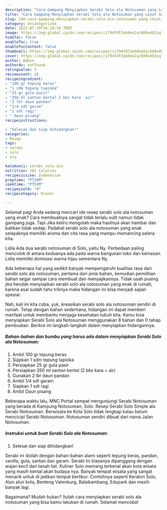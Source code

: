 ```yaml
---
description: "Cara Gampang Menyiapkan Serabi Solo ala Notosuman yang Lezat Sekali}"
title: "Cara Gampang Menyiapkan Serabi Solo ala Notosuman yang Lezat Sekali}"
slug: 246-cara-gampang-menyiapkan-serabi-solo-ala-notosuman-yang-lezat-sekali
category: Uncategorized
date: 2022-07-29T16:18:10.700Z
image: https://img-global.cpcdn.com/recipes/c1794fdf2eb0e42a/680x482cq70/serabi-solo-ala-notosuman-foto-resep-utama.jpg
hideToc: false
enableToc: true
enableTocContent: false
thumbnail: https://img-global.cpcdn.com/recipes/c1794fdf2eb0e42a/680x482cq70/serabi-solo-ala-notosuman-foto-resep-utama.jpg
cover: https://img-global.cpcdn.com/recipes/c1794fdf2eb0e42a/680x482cq70/serabi-solo-ala-notosuman-foto-resep-utama.jpg
author: Admin
authorAv: notfound
ratingvalue: 3
reviewcount: 18
recipeingredient:
- "100 gr tepung beras"
- "1 sdm tepung tapioka"
- "25 gr gula pasir"
- "350 ml santan kental 2 bks kara  air"
- "2 lbr daun pandan"
- "1/4 sdt garam"
- "1 sdt ragi"
- " Daun pisang"
recipeinstructions:

- "Selesai dan siap dihidangkan!"
categories:
- Resep
tags:
- serabi
- solo
- ala

katakunci: serabi solo ala 
nutrition: 201 calories
recipecuisine: Indonesian
preptime: "PT34M"
cooktime: "PT53M"
recipeyield: "4"
recipecategory: Dinner

---
```



Selamat pagi Anda sedang mencari ide resep serabi solo ala notosuman yang enak? Cara membuatnya sangat tidak terlalu sulit namun tidak gampang juga. Tapi Jika keliru mengolah maka hasilnya akan hambar dan bahkan tidak sedap. Padahal serabi solo ala notosuman yang enak selayaknya memiliki aroma dan cita rasa yang mampu memancing selera kita.


Lidia Ada dua serabi notosuman di Solo, yaitu Ny. Perbedaan paling mencolok di antara keduanya ada pada warna bangunan toko dan kemasan. Lidia memiliki dominasi warna hijau sementara Ny.

Ada beberapa hal yang sedikit banyak mempengaruhi kualitas rasa dari serabi solo ala notosuman, pertama dari jenis bahan, kemudian pemilihan bahan segar sampai cara membuat dan menyajikannya. Tidak usah pusing jika hendak menyiapkan serabi solo ala notosuman yang enak di rumah, karena asal sudah tahu triknya maka hidangan ini bisa menjadi sajian spesial.


Nah, kali ini kita coba, yuk, kreasikan serabi solo ala notosuman sendiri di rumah. Tetap dengan bahan sederhana, hidangan ini dapat memberi manfaat untuk membantu menjaga kesehatan tubuh kita. Kamu bisa menyiapkan Serabi Solo ala Notosuman menggunakan 8 bahan dan 0 tahap pembuatan. Berikut ini langkah-langkah dalam menyiapkan hidangannya.

<!--inarticleads1-->

##### Bahan-bahan dan bumbu yang harus ada dalam menyiapkan Serabi Solo ala Notosuman:

1. Ambil 100 gr tepung beras
1. Siapkan 1 sdm tepung tapioka
1. Persiapkan 25 gr gula pasir
1. Persiapkan 350 ml santan kental (2 bks kara + air)
1. Gunakan 2 lbr daun pandan
1. Ambil 1/4 sdt garam
1. Siapkan 1 sdt ragi
1. Ambil  Daun pisang


Beberapa waktu lalu, MNC Portal sempat mengunjungi Serabi Notosuman yang berada di Kampung Notosuman, Solo. Resep Serabi Solo Simple ala Serabi Notosuman. Berwisata ke Kota Solo tidak lengkap kalau belum mencicipi Serabi Notosuman. Notosuman sendiri dibuat dari nama Jalan Notosuman. 

<!--inarticleads2-->

##### Instruksi untuk buat Serabi Solo ala Notosuman:


1. Selesai dan siap dihidangkan!

Serabi ini diolah dengan bahan-bahan alami seperti tepung beras, pandan, vanilla, gula, santan dan garam. Serabi ini biasanya dipanggang dengan wajan kecil dari tanah liat. Kuliner Solo memang terkenal akan kota wisata yang masih kental akan budaya nya. Banyak tempat wisata yang sangat menarik untuk di jadikan tempat berlibur. Contohnya seperti Keraton Solo, Alun alun kota, Benteng Vatenburg, Balaikambang, Edupark dan masih banyak lagi. 

Bagaimana? Mudah bukan? Itulah cara menyiapkan serabi solo ala notosuman yang bisa kamu lakukan di rumah. Selamat mencoba!
